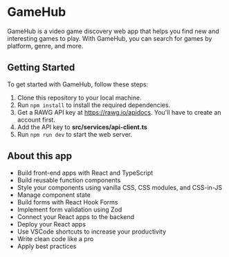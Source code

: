 # GameHub

GameHub is a video game discovery web app that helps you find new and interesting games to play. With GameHub, you can search for games by platform, genre, and more. 
## Getting Started

To get started with GameHub, follow these steps:


1. Clone this repository to your local machine.
2. Run `npm install` to install the required dependencies.
3. Get a RAWG API key at https://rawg.io/apidocs. You'll have to create an account first. 
4. Add the API key to **src/services/api-client.ts**
5. Run `npm run dev` to start the web server. 

## About this app

- Build front-end apps with React and TypeScript
- Build reusable function components
- Style your components using vanilla CSS, CSS modules, and CSS-in-JS
- Manage component state
- Build forms with React Hook Forms
- Implement form validation using Zod
- Connect your React apps to the backend
- Deploy your React apps
- Use VSCode shortcuts to increase your productivity
- Write clean code like a pro
- Apply best practices
